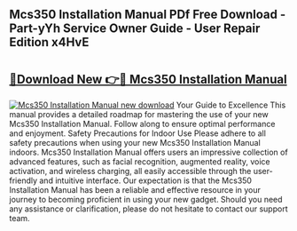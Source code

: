 ## Mcs350 Installation Manual PDf Free Download - Part-yYh Service Owner Guide - User Repair Edition x4HvE

# <h2><a href="http://bc64034.oget.top/?id=Mcs350+Installation+Manual">🔗Download New 👉🔴 Mcs350 Installation Manual</a></h2>

[![Mcs350 Installation Manual new download](https://i.imgur.com/5g1atiW.png)](http://bc64034.oget.top/?id=Mcs350+Installation+Manual)
Your Guide to Excellence This manual provides a detailed roadmap for mastering the use of your new Mcs350 Installation Manual. Follow along to ensure optimal performance and enjoyment. Safety Precautions for Indoor Use Please adhere to all safety precautions when using your new Mcs350 Installation Manual indoors. Mcs350 Installation Manual offers users an impressive collection of advanced features, such as facial recognition, augmented reality, voice activation, and wireless charging, all easily accessible through the user-friendly and intuitive interface. Our expectation is that the Mcs350 Installation Manual has been a reliable and effective resource in your journey to becoming proficient in using your new gadget. Should you need any assistance or clarification, please do not hesitate to contact our support team.
